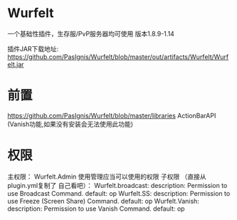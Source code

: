 # Wurfelt
一个基础性插件，生存服/PvP服务器均可使用
版本1.8.9-1.14

插件JAR下载地址: https://github.com/PasIgnis/Wurfelt/blob/master/out/artifacts/Wurfelt/Wurfelt.jar

# 前置 
https://github.com/PasIgnis/Wurfelt/blob/master/libraries
ActionBarAPI (Vanish功能,如果没有安装会无法使用此功能)

# 权限
  主权限：
  Wurfelt.Admin 使用管理应当可以使用的权限
子权限 （直接从plugin.yml复制了 自己看吧）：
  Wurfelt.broadcast:
    description: Permission to use Broadcast Command.
    default: op
  Wurfelt.SS:
    description: Permission to use Freeze (Screen Share) Command.
    default: op
  Wurfelt.Vanish:
    description: Permission to use Vanish Command.
    default: op
  


